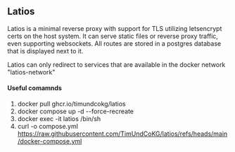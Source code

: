 ## Latios
Latios is a minimal reverse proxy with support for TLS utilizing letsencrypt certs on the host system. It can serve static files or reverse proxy traffic, even supporting websockets.
All routes are stored in a postgres database that is displayed next to it.

Latios can only redirect to services that are available in the docker network "latios-network"

#### Useful comamnds
1. docker pull ghcr.io/timundcokg/latios
2. docker compose up -d --force-recreate
3. docker exec -it latios /bin/sh
4. curl -o compose.yml https://raw.githubusercontent.com/TimUndCoKG/latios/refs/heads/main/docker-compose.yml
